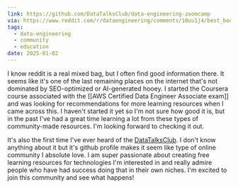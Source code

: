 ```yaml
---
link: https://github.com/DataTalksClub/data-engineering-zoomcamp
via: https://www.reddit.com/r/dataengineering/comments/10uu1j4/best_books_or_material_to_learn_the_basics_of/
tags:
  - data-engineering
  - community
  - education
date: 2025-01-02
---
```

I know reddit is a real mixed bag, but I often find good information there. It seems like it's one of the last remaining places on the internet that's not dominated by SEO-optimized or AI-generated hooey. I started the Coursera course associated with the [[AWS Certified Data Engineer Associate exam]] and was looking for recommendations for more learning resources when I came across this. I haven't started it yet so I'm not sure how good it is, but in the past I've had a great time learning a lot from these types of community-made resources. I'm looking forward to checking it out.

It's also the first time I've ever heard of the [DataTalksClub](https://github.com/DataTalksClub). I don't know anything about it but it's github profile makes it seem like type of online community I absolute love. I am super passionate about creating free learning resources for technologies I'm interested in and really admire people who have had success doing that in their own niches. I'm excited to join this community and see what happens!